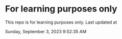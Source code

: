 # For learning purposes only
This repo is for learning purposes only.
Last updated at

Sunday, September 3, 2023 9:52:35 AM

